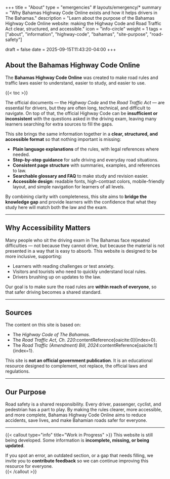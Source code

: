 +++
title = "About"
type = "emergencies"           # layouts/emergency/*
summary = "Why Bahamas Highway Code Online exists and how it helps drivers in The Bahamas."
description = "Learn about the purpose of the Bahamas Highway Code Online website: making the Highway Code and Road Traffic Act clear, structured, and accessible."
icon = "info-circle"
weight = 1
tags = ["about", "information", "highway-code", "bahamas", "site-purpose", "road-safety"]

draft = false
date = 2025-09-15T11:43:20-04:00
+++

## About the Bahamas Highway Code Online

The **Bahamas Highway Code Online** was created to make road rules and traffic laws easier to understand, easier to study, and easier to use.  

{{< toc >}}

The official documents — the *Highway Code* and the *Road Traffic Act* — are essential for drivers, but they are often long, technical, and difficult to navigate. On top of that, the official Highway Code can be **insufficient or inconsistent** with the questions asked in the driving exam, leaving many learners searching for extra sources to fill the gaps.  

This site brings the same information together in a **clear, structured, and accessible format** so that nothing important is missing:

- **Plain language explanations** of the rules, with legal references where needed.  
- **Step-by-step guidance** for safe driving and everyday road situations.  
- **Consistent page structure** with summaries, examples, and references to law.  
- **Searchable glossary and FAQ** to make study and revision easier.  
- **Accessible design**: readable fonts, high-contrast colors, mobile-friendly layout, and simple navigation for learners of all levels.  

By combining clarity with completeness, this site aims to **bridge the knowledge gap** and provide learners with the confidence that what they study here will match both the law and the exam.  

---

## Why Accessibility Matters

Many people who sit the driving exam in The Bahamas face repeated difficulties — not because they cannot drive, but because the material is not presented in a way that is easy to absorb. This website is designed to be more inclusive, supporting:

- Learners with reading challenges or test anxiety.  
- Visitors and tourists who need to quickly understand local rules.  
- Drivers brushing up on updates to the law.  

Our goal is to make sure the road rules are **within reach of everyone**, so that safer driving becomes a shared standard.  

---

## Sources

The content on this site is based on:  

- The *Highway Code of The Bahamas*.  
- The *Road Traffic Act, Ch. 220*:contentReference[oaicite:0]{index=0}.  
- The *Road Traffic (Amendment) Bill, 2024*:contentReference[oaicite:1]{index=1}.  

This site is **not an official government publication**. It is an educational resource designed to complement, not replace, the official laws and regulations.  

---

## Our Purpose

Road safety is a shared responsibility. Every driver, passenger, cyclist, and pedestrian has a part to play. By making the rules clearer, more accessible, and more complete, Bahamas Highway Code Online aims to reduce accidents, save lives, and make Bahamian roads safer for everyone.  

---

{{< callout type="info" title="Work in Progress" >}}
This website is still being developed. Some information is **incomplete, missing, or being updated**.  

If you spot an error, an outdated section, or a gap that needs filling, we invite you to **contribute feedback** so we can continue improving this resource for everyone.  
{{< /callout >}}